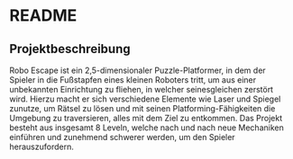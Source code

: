 # README
## Projektbeschreibung
Robo Escape ist ein 2,5-dimensionaler Puzzle-Platformer, in dem der Spieler in die Fußstapfen eines
kleinen Roboters tritt, um aus einer unbekannten Einrichtung zu fliehen, in welcher seinesgleichen
zerstört wird. Hierzu macht er sich verschiedene Elemente wie Laser und Spiegel zunutze, um Rätsel
zu lösen und mit seinen Platforming-Fähigkeiten die Umgebung zu traversieren, alles mit dem Ziel zu
entkommen. Das Projekt besteht aus insgesamt 8 Leveln, welche nach und nach neue Mechaniken 
einführen und zunehmend schwerer werden, um den Spieler herauszufordern.
